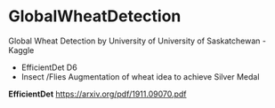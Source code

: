 # GlobalWheatDetection
Global Wheat Detection by University of University of Saskatchewan - Kaggle

- EfficientDet D6
- Insect /Flies Augmentation of wheat idea to achieve Silver Medal


**EfficientDet**
https://arxiv.org/pdf/1911.09070.pdf
